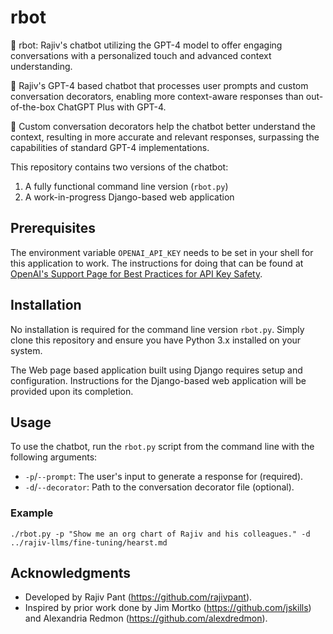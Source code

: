 # rbot

🤖 rbot: Rajiv's chatbot utilizing the GPT-4 model to offer engaging conversations with a personalized touch and advanced context understanding.

🚀 Rajiv's GPT-4 based chatbot that processes user prompts and custom conversation decorators, enabling more context-aware responses than out-of-the-box ChatGPT Plus with GPT-4.

🧠 Custom conversation decorators help the chatbot better understand the context, resulting in more accurate and relevant responses, surpassing the capabilities of standard GPT-4 implementations.

This repository contains two versions of the chatbot:
1. A fully functional command line version (`rbot.py`)
2. A work-in-progress Django-based web application

## Prerequisites

The environment variable `OPENAI_API_KEY` needs to be set in your shell for this application to work. The instructions for doing that can be found at [OpenAI's Support Page for Best Practices for API Key Safety](https://help.openai.com/en/articles/5112595-best-practices-for-api-key-safety).

## Installation

No installation is required for the command line version `rbot.py`. Simply clone this repository and ensure you have Python 3.x installed on your system.

The Web page based application built using Django requires setup and configuration. Instructions for the Django-based web application will be provided upon its completion.

## Usage

To use the chatbot, run the `rbot.py` script from the command line with the following arguments:

- `-p`/`--prompt`: The user's input to generate a response for (required).
- `-d`/`--decorator`: Path to the conversation decorator file (optional).

### Example
```
./rbot.py -p "Show me an org chart of Rajiv and his colleagues." -d ../rajiv-llms/fine-tuning/hearst.md
```

## Acknowledgments

- Developed by Rajiv Pant (https://github.com/rajivpant).
- Inspired by prior work done by Jim Mortko (https://github.com/jskills) and Alexandria Redmon (https://github.com/alexdredmon).

